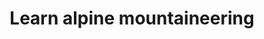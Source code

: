 ---
external_url: http://summitgoals.com/training/2017/05/22/amtl1.html
title: Learn alpine mountaineering
image: /media/img/posts/goals/2017-05-22-amtl1/R0011223.jpg
description: Following my Everest and Kilimanjaro treks, I had a strong desire to summit more technical peaks. Living in Washington, D.C., I had access to the Appalachian range – good for trail running, camping and a little rock climbing – but not mountaineering. For that training, I turned west and headed to the Cascades.
category: goal
og_title: 
og_description:
og_image: /media/img/posts/goals/2017-05-22-amtl1/R0011223.jpg
og_type: website
tags: 
---